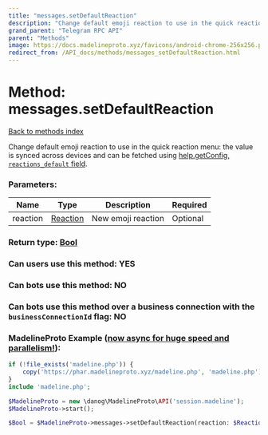```yaml
---
title: "messages.setDefaultReaction"
description: "Change default emoji reaction to use in the quick reaction menu: the value is synced across devices and can be fetched using [help.getConfig, `reactions_default` field](../methods/help.getConfig.html)."
grand_parent: "Telegram RPC API"
parent: "Methods"
image: https://docs.madelineproto.xyz/favicons/android-chrome-256x256.png
redirect_from: /API_docs/methods/messages_setDefaultReaction.html
---
```

# Method: messages.setDefaultReaction
[Back to methods index](index.html)



Change default emoji reaction to use in the quick reaction menu: the value is synced across devices and can be fetched using [help.getConfig, `reactions_default` field](../methods/help.getConfig.html).

### Parameters:

| Name     |    Type       | Description | Required |
|----------|---------------|-------------|----------|
|reaction|[Reaction](/API_docs/types/Reaction.html) | New emoji reaction | Optional|


### Return type: [Bool](/API_docs/types/Bool.html)

### Can users use this method: **YES**


### Can bots use this method: **NO**


### Can bots use this method over a business connection with the `businessConnectionId` flag: **NO**


### MadelineProto Example ([now async for huge speed and parallelism!](https://docs.madelineproto.xyz/docs/ASYNC.html)):


```php
if (!file_exists('madeline.php')) {
    copy('https://phar.madelineproto.xyz/madeline.php', 'madeline.php');
}
include 'madeline.php';

$MadelineProto = new \danog\MadelineProto\API('session.madeline');
$MadelineProto->start();

$Bool = $MadelineProto->messages->setDefaultReaction(reaction: $Reaction, );
```


